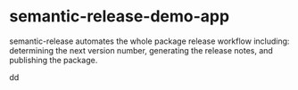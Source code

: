 # semantic-release-demo-app 
semantic-release automates the whole package release workflow including: determining the next version number, generating the release notes, and publishing the package.
 
 
 
dd





